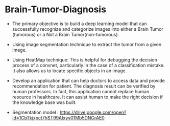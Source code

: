 # Brain-Tumor-Diagnosis

- The primary objective is to build a deep learning model that can successfully recognize and categorize images into either a Brain Tumor (tumorous) or a Not a Brain Tumor(non-tumorous).
- Using image segmentation technique to extract the tumor from a given image.
- Using HeatMap technique: This is helpful for debugging the decision process of a convnet,
particularly in the case of a classification mistake. It also allows us to locate specific objects in an image.
- Develop an application that can help doctors to access data and provide recommendation for patient.
The diagnosis result can be verified by human professors. In fact, this application cannot replace human resource in healthcare. It can assist human to make the right decision if the knowledge base
was built.

- Segmentation model : https://drive.google.com/open?id=1CbTkjxpct7hST99AIxyy01Mb5DNGrAE0

